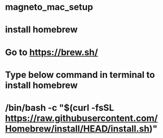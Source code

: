 # magneto_mac_setup
# install homebrew 

# Go to https://brew.sh/
# Type below command in terminal to install homebrew
# /bin/bash -c "$(curl -fsSL https://raw.githubusercontent.com/Homebrew/install/HEAD/install.sh)"
